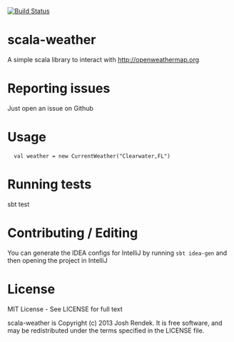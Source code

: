 [![Build Status](https://travis-ci.org/joshrendek/scala-weather.png?branch=master)](https://travis-ci.org/joshrendek/scala-weather)

# scala-weather

A simple scala library to interact with http://openweathermap.org

# Reporting issues

Just open an issue on Github

# Usage

```
  val weather = new CurrentWeather("Clearwater,FL")
```

# Running tests

sbt test

# Contributing / Editing

You can generate the IDEA configs for IntelliJ by running `sbt idea-gen` and then opening the project in IntelliJ

# License

MIT License - See LICENSE for full text

scala-weather is Copyright (c) 2013 Josh Rendek. It is free software, and may be redistributed under the terms specified in the LICENSE file.
